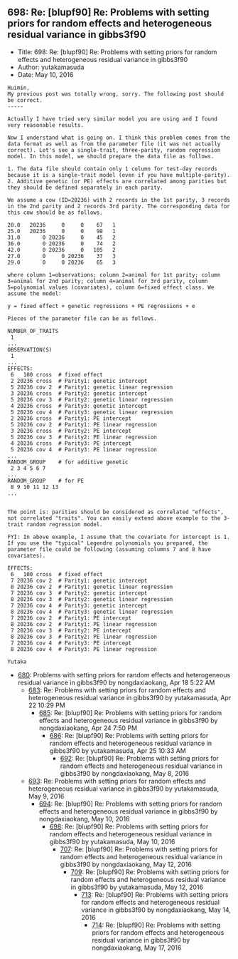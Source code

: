 ## 698: Re: [blupf90] Re: Problems with setting priors for random effects and heterogeneous residual variance in gibbs3f90

- Title: 698: Re: [blupf90] Re: Problems with setting priors for random effects and heterogeneous residual variance in gibbs3f90
- Author: yutakamasuda
- Date: May 10, 2016

```
Huimin,
My previous post was totally wrong, sorry. The following post should be correct.
-----

Actually I have tried very similar model you are using and I found very reasonable results.

Now I understand what is going on. I think this problem comes from the data format as well as from the parameter file (it was not actually correct). Let's see a single-trait, three-parity, random regression model. In this model, we should prepare the data file as follows.

1. The data file should contain only 1 column for test-day records because it is a single-trait model (even if you have multiple-parity).
2. Additive genetic (or PE) effects are correlated among parities but they should be defined separately in each parity.

We assume a cow (ID=20236) with 2 records in the 1st parity, 3 records in the 2nd parity and 2 records 3rd parity. The corresponding data for this cow should be as follows.

20.0   20236     0     0    67   1
25.0   20236     0     0    98   1
31.0       0 20236     0    45   2
36.0       0 20236     0    74   2
42.0       0 20236     0   105   2
27.0       0     0 20236    37   3
29.0       0     0 20236    65   3

where column 1=observations; column 2=animal for 1st parity; column 3=animal for 2nd parity; column 4=animal for 3rd parity, column 5=polynomial values (covariates), column 6=fixed effect class. We assume the model:

y = fixed effect + genetic regressions + PE regressions + e

Pieces of the parameter file can be as follows.

NUMBER_OF_TRAITS
 1
...
OBSERVATION(S)
 1
...
EFFECTS:
 6   100 cross  # fixed effect
 2 20236 cross  # Parity1: genetic intercept
 5 20236 cov 2  # Parity1: genetic linear regression
 3 20236 cross  # Parity2: genetic intercept
 5 20236 cov 3  # Parity2: genetic linear regression
 4 20236 cross  # Parity3: genetic intercept
 5 20236 cov 4  # Parity3: genetic linear regression
 2 20236 cross  # Parity1: PE intercept
 5 20236 cov 2  # Parity1: PE linear regression
 3 20236 cross  # Parity2: PE intercept
 5 20236 cov 3  # Parity2: PE linear regression
 4 20236 cross  # Parity3: PE intercept
 5 20236 cov 4  # Parity3: PE linear regression
...
RANDOM_GROUP    # for additive genetic
 2 3 4 5 6 7
...
RANDOM_GROUP    # for PE
 8 9 10 11 12 13
...


The point is: parities should be considered as correlated "effects", not correlated "traits". You can easily extend above example to the 3-trait random regression model.

FYI: In above example, I assume that the covariate for intercept is 1. If you use the "typical" Legendre polynomials you prepared, the parameter file could be following (assuming columns 7 and 8 have covariates).

EFFECTS:
 6   100 cross  # fixed effect
 7 20236 cov 2  # Parity1: genetic intercept
 8 20236 cov 2  # Parity1: genetic linear regression
 7 20236 cov 3  # Parity2: genetic intercept
 8 20236 cov 3  # Parity2: genetic linear regression
 7 20236 cov 4  # Parity3: genetic intercept
 8 20236 cov 4  # Parity3: genetic linear regression
 7 20236 cov 2  # Parity1: PE intercept
 8 20236 cov 2  # Parity1: PE linear regression
 7 20236 cov 3  # Parity2: PE intercept
 8 20236 cov 3  # Parity2: PE linear regression
 7 20236 cov 4  # Parity3: PE intercept
 8 20236 cov 4  # Parity3: PE linear regression

Yutaka
```

- [680](0680.md): Problems with setting priors for random effects and heterogeneous residual variance in gibbs3f90 by nongdaxiaokang, Apr 18 5:22 AM
    - [683](0683.md): Re: Problems with setting priors for random effects and heterogeneous residual variance in gibbs3f90 by yutakamasuda, Apr 22 10:29 PM
        - [685](0685.md): Re: [blupf90] Re: Problems with setting priors for random effects and heterogeneous residual variance in gibbs3f90 by nongdaxiaokang, Apr 24 7:50 PM
            - [686](0686.md): Re: [blupf90] Re: Problems with setting priors for random effects and heterogeneous residual variance in gibbs3f90 by yutakamasuda, Apr 25 10:33 AM
                - [692](0692.md): Re: [blupf90] Re: Problems with setting priors for random effects and heterogeneous residual variance in gibbs3f90 by nongdaxiaokang, May 8, 2016
    - [693](0693.md): Re: Problems with setting priors for random effects and heterogeneous residual variance in gibbs3f90 by yutakamasuda, May 9, 2016
        - [694](0694.md): Re: [blupf90] Re: Problems with setting priors for random effects and heterogeneous residual variance in gibbs3f90 by nongdaxiaokang, May 10, 2016
            - [698](0698.md): Re: [blupf90] Re: Problems with setting priors for random effects and heterogeneous residual variance in gibbs3f90 by yutakamasuda, May 10, 2016
                - [707](0707.md): Re: [blupf90] Re: Problems with setting priors for random effects and heterogeneous residual variance in gibbs3f90 by nongdaxiaokang, May 12, 2016
                    - [709](0709.md): Re: [blupf90] Re: Problems with setting priors for random effects and heterogeneous residual variance in gibbs3f90 by yutakamasuda, May 12, 2016
                        - [713](0713.md): Re: [blupf90] Re: Problems with setting priors for random effects and heterogeneous residual variance in gibbs3f90 by nongdaxiaokang, May 14, 2016
                            - [714](0714.md): Re: [blupf90] Re: Problems with setting priors for random effects and heterogeneous residual variance in gibbs3f90 by nongdaxiaokang, May 17, 2016
